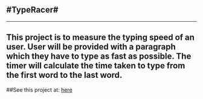 #TypeRacer#
-------------------
-------------------
This project is to measure the typing speed of an user. User will be provided with a paragraph which they have to type 
as fast as possible. The timer will calculate the time taken to type from the first word to the last word.
-------------------
##See this project at: [here](https://type--racer.herokuapp.com/)